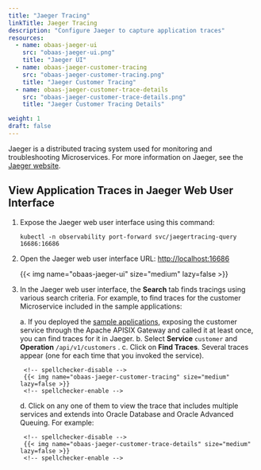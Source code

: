 ```yaml
---
title: "Jaeger Tracing"
linkTitle: Jaeger Tracing
description: "Configure Jaeger to capture application traces"
resources:
  - name: obaas-jaeger-ui
    src: "obaas-jaeger-ui.png"
    title: "Jaeger UI"
  - name: obaas-jaeger-customer-tracing
    src: "obaas-jaeger-customer-tracing.png"
    title: "Jaeger Customer Tracing"
  - name: obaas-jaeger-customer-trace-details
    src: "obaas-jaeger-customer-trace-details.png"
    title: "Jaeger Customer Tracing Details"

weight: 1
draft: false
---
```


Jaeger is a distributed tracing system used for monitoring and troubleshooting Microservices.
For more information on Jaeger, see the [Jaeger website](https://www.jaegertracing.io/).

## View Application Traces in Jaeger Web User Interface

1. Expose the Jaeger web user interface using this command:

    ```shell
    kubectl -n observability port-forward svc/jaegertracing-query 16686:16686
    ```

2. Open the Jaeger web user interface URL: <http://localhost:16686>

    <!-- spellchecker-disable -->
    {{< img name="obaas-jaeger-ui" size="medium" lazy=false >}}
    <!-- spellchecker-enable -->

3. In the Jaeger web user interface, the **Search** tab finds tracings using various search criteria. For example, to find
   traces for the customer Microservice included in the sample applications:

    a. If you deployed the [sample applications](../../sample-apps), exposing the customer service through the Apache APISIX Gateway and called it at least once, you can
      find traces for it in Jaeger.
    b. Select **Service** `customer` and **Operation** `/api/v1/customers` .
    c. Click on **Find Traces**. Several traces appear (one for each time that you invoked the service).

        <!-- spellchecker-disable -->
        {{< img name="obaas-jaeger-customer-tracing" size="medium" lazy=false >}}
        <!-- spellchecker-enable -->

    d. Click on any one of them to view the trace that includes multiple services and extends into Oracle Database and Oracle Advanced Queuing. For example:

        <!-- spellchecker-disable -->
        {{< img name="obaas-jaeger-customer-trace-details" size="medium" lazy=false >}}
        <!-- spellchecker-enable -->

